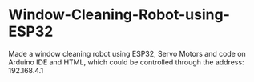 # Window-Cleaning-Robot-using-ESP32

Made a window cleaning robot using ESP32, Servo Motors and code on Arduino IDE and HTML, which could be controlled through the address: 192.168.4.1
